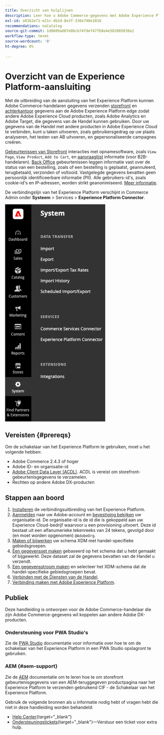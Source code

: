 ```yaml
---
title: Overzicht van hulplijnen
description: Leer hoe u Adobe Commerce-gegevens met Adobe Experience Platform kunt integreren via de aansluiting van het Experience Platform.
exl-id: a8362e71-e21c-4b1d-8e3f-336e748e1018
recommendations: noCatalog
source-git-commit: 1d8609a607e0bcb74fdef47fb8e4e582085836e2
workflow-type: tm+mt
source-wordcount: '0'
ht-degree: 0%

---
```


# Overzicht van de Experience Platform-aansluiting

Met de uitbreiding van de aansluiting van het Experience Platform kunnen Adobe Commerce-handelaren gegevens verzenden [storefront](events.md#storefront-events) en [achterkantoor](events.md#back-office-events) gegevens aan de Adobe Experience Platform edge zodat andere Adobe Experience Cloud producten, zoals Adobe Analytics en Adobe Target, die gegevens van de Handel kunnen gebruiken. Door uw gegevens van de Handel met andere producten in Adobe Experience Cloud te verbinden, kunt u taken uitvoeren, zoals gebruikersgedrag op uw plaats analyseren, het testen van AB uitvoeren, en gepersonaliseerde campagnes creëren.

[Gebeurtenissen van Storefront](events.md#storefront-events) interacties met opnamesoftware, zoals `View Page`, `View Product`, `Add to Cart`, en [aanvraaglijst](events.md#b2b-events) informatie (voor B2B-handelaren). [Back Office](events.md#back-office-events) gebeurtenissen leggen informatie vast over de status van een bestelling, zoals of een bestelling is geplaatst, geannuleerd, terugbetaald, verzonden of voltooid. Vastgelegde gegevens bevatten geen persoonlijk identificeerbare informatie (PII). Alle gebruikers-id&#39;s, zoals cookie-id&#39;s en IP-adressen, worden strikt geanonimiseerd. [Meer informatie](https://www.adobe.com/privacy/experience-cloud.html).

De verbindingslijn van het Experience Platform verschijnt in Commerce Admin onder **Systeem** > Services > **Experience Platform Connector**.

![Admin-weergave Experience Platform-aansluiting](assets/epc-adminui.png)

## Vereisten {#prereqs}

Om de schakelaar van het Experience Platform te gebruiken, moet u het volgende hebben:

- Adobe Commerce 2.4.3 of hoger
- Adobe ID- en organisatie-id
- [Adobe Client Data Layer (ACDL)](https://experienceleague.adobe.com/docs/experience-platform/tags/extensions/client/client-data-layer/overview.html). ACDL is vereist om storefront-gebeurtenisgegevens te verzamelen.
- Rechten op andere Adobe DX-producten

## Stappen aan boord

1. [Installeren](install.md) de verbindingsuitbreiding van het Experience Platform.
1. [Aanmelden](https://helpx.adobe.com/manage-account/using/access-adobe-id-account.html) naar uw Adobe-account en [bevestiging bekijken](https://experienceleague.adobe.com/docs/core-services/interface/administration/organizations.html#concept_EA8AEE5B02CF46ACBDAD6A8508646255) uw organisatie-id. De organisatie-id is de id die is gekoppeld aan uw Experience Cloud-bedrijf waarvoor u een provisioning uitvoert. Deze id bestaat uit een alfanumerieke tekenreeks van 24 tekens, gevolgd door (en moet worden opgenomen) `@AdobeOrg`.
1. [Maken of bijwerken](update-xdm.md) uw schema XDM met handel-specifieke gebiedsgroepen.
1. [Een gegevensset maken](https://experienceleague.adobe.com/docs/platform-learn/implement-mobile-sdk/experience-cloud/platform.html#create-a-dataset) gebaseerd op het schema dat u hebt gemaakt of bijgewerkt. Deze dataset zal de gegevens bevatten van de Handel u verzendt.
1. [Een gegevensstroom maken](https://experienceleague.adobe.com/docs/experience-platform/edge/datastreams/overview.html) en selecteer het XDM-schema dat de handel-specifieke gebiedsgroepen bevat.
1. [Verbinden met de Diensten van de Handel](../landing/saas.md).
1. [Verbinding maken met Adobe Experience Platform](connect-data.md).

## Publiek

Deze handleiding is ontworpen voor de Adobe Commerce-handelaar die zijn Adobe Commerce-gegevens wil koppelen aan andere Adobe DX-producten.

### Ondersteuning voor PWA Studio&#39;s

Zie de [PWA Studio](https://developer.adobe.com/commerce/pwa-studio/integrations/adobe-commerce/aep/) documentatie voor informatie over hoe te om de schakelaar van het Experience Platform in een PWA Studio opslagront te gebruiken.

### AEM {#aem-support}

Zie de [AEM](https://experienceleague.adobe.com/docs/experience-manager-cloud-service/content/content-and-commerce/integrations/aep.html) documentatie om te leren hoe te om storefront gebeurtenisgegevens van een AEM-teruggegeven productpagina naar het Experience Platform te verzenden gebruikend CIF - de Schakelaar van het Experience Platform.

Gebruik de volgende bronnen als u informatie nodig hebt of vragen hebt die niet in deze handleiding worden behandeld:

- [Help Center](https://experienceleague.adobe.com/docs/commerce-knowledge-base/kb/overview.html){target="_blank"}
- [Ondersteuningstickets](https://experienceleague.adobe.com/docs/commerce-knowledge-base/kb/help-center-guide/magento-help-center-user-guide.html#submit-ticket){target="_blank"}—Verstuur een ticket voor extra hulp.
